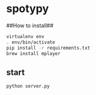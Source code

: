 spotypy
=======

##How to install##


```sh
virtualenv env
. env/bin/activate
pip install -r requirements.txt
brew install mplayer
```

## start ##
```sh
python server.py
```
